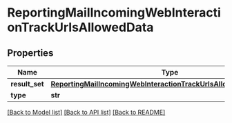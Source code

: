 # ReportingMailIncomingWebInteractionTrackUrlsAllowedData

## Properties
Name | Type | Description | Notes
------------ | ------------- | ------------- | -------------
**result_set** | [**ReportingMailIncomingWebInteractionTrackUrlsAllowedDataResultSet**](ReportingMailIncomingWebInteractionTrackUrlsAllowedDataResultSet.md) |  | [optional] 
**type** | **str** |  | [optional] 

[[Back to Model list]](../README.md#documentation-for-models) [[Back to API list]](../README.md#documentation-for-api-endpoints) [[Back to README]](../README.md)

